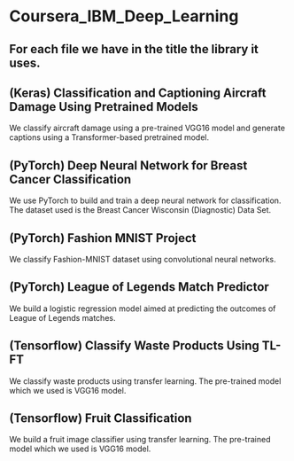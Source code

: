 # Coursera_IBM_Deep_Learning
## For each file we have in the title the library it uses.

## (Keras) Classification and Captioning Aircraft Damage Using Pretrained Models
We classify aircraft damage using a pre-trained VGG16 model and generate captions using a Transformer-based pretrained model.

## (PyTorch) Deep Neural Network for Breast Cancer Classification
We use PyTorch to build and train a deep neural network for classification. The dataset used is the Breast Cancer Wisconsin (Diagnostic) Data Set.

## (PyTorch) Fashion MNIST Project
We classify Fashion-MNIST dataset using convolutional neural networks.

## (PyTorch) League of Legends Match Predictor
We build a logistic regression model aimed at predicting the outcomes of League of Legends matches.

## (Tensorflow) Classify Waste Products Using TL- FT
We classify waste products using transfer learning. The pre-trained model which we used is VGG16 model.

## (Tensorflow) Fruit Classification
We build a fruit image classifier using transfer learning. The pre-trained model which we used is VGG16 model.

